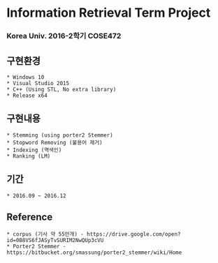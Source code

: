 # Information Retrieval Term Project
### Korea Univ. 2016-2학기 COSE472

## 구현환경
    * Windows 10
    * Visual Studio 2015
    * C++ (Using STL, No extra library) 
    * Release x64

## 구현내용
    * Stemming (using porter2 Stemmer)
    * Stopword Removing (불용어 제거)
    * Indexing (역색인)
    * Ranking (LM)

## 기간
    * 2016.09 ~ 2016.12

## Reference
    * corpus (기사 약 55만개) - https://drive.google.com/open?id=0B8VS6fJASyTvSURIM2NwQUp3cVU
    * Porter2 Stemmer - https://bitbucket.org/smassung/porter2_stemmer/wiki/Home